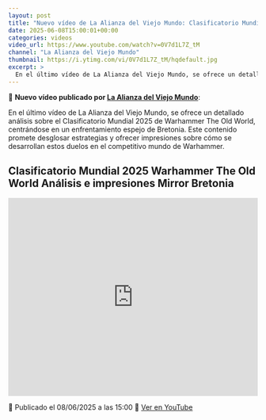 ```yaml
---
layout: post
title: "Nuevo vídeo de La Alianza del Viejo Mundo: Clasificatorio Mundial 2025 Warhammer The Old World Análisis e impresiones Mirror Bretonia"
date: 2025-06-08T15:00:01+00:00
categories: videos
video_url: https://www.youtube.com/watch?v=0V7d1L7Z_tM
channel: "La Alianza del Viejo Mundo"
thumbnail: https://i.ytimg.com/vi/0V7d1L7Z_tM/hqdefault.jpg
excerpt: >
  En el último vídeo de La Alianza del Viejo Mundo, se ofrece un detallado análisis sobre el Clasificatorio Mundial 2025 de Warhammer The Old World, centrándose en un enfrentamiento espejo de Bretonia. Este contenido promete desglosar estrategias y ofrecer impresiones sobre cómo se desarrollan estos duelos en el competitivo mundo de Warhammer.
---
```


🎥 **Nuevo vídeo publicado por [La Alianza del Viejo Mundo](https://www.youtube.com/channel/UClg_z1cKlfVTHVOPK2kzZhQ)**:

En el último vídeo de La Alianza del Viejo Mundo, se ofrece un detallado análisis sobre el Clasificatorio Mundial 2025 de Warhammer The Old World, centrándose en un enfrentamiento espejo de Bretonia. Este contenido promete desglosar estrategias y ofrecer impresiones sobre cómo se desarrollan estos duelos en el competitivo mundo de Warhammer.

## Clasificatorio Mundial 2025 Warhammer The Old World Análisis e impresiones Mirror Bretonia

<iframe width="100%" height="400" src="https://www.youtube.com/embed/0V7d1L7Z_tM" frameborder="0" allowfullscreen></iframe>

📅 Publicado el 08/06/2025 a las 15:00
🔗 [Ver en YouTube](https://www.youtube.com/watch?v=0V7d1L7Z_tM)
